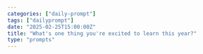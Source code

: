 ```yaml
---
categories: ["daily-prompt"]
tags: ["dailyprompt"]
date: "2025-02-25T15:00:00Z"
title: "What's one thing you're excited to learn this year?"
type: "prompts"
---
```

